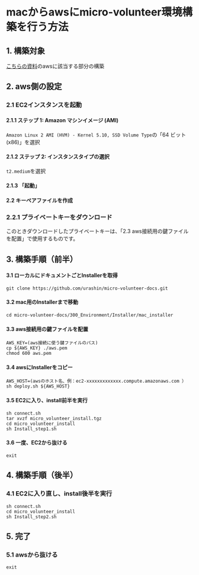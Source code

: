 # macからawsにmicro-volunteer環境構築を行う方法

## 1. 構築対象
[こちらの資料](https://github.com/urashin/micro-volunteer-docs/blob/master/200_SystemDesign/210_SystemConfiguration/micro-volunteer_SystemConfiguration.pdf)のawsに該当する部分の構築

## 2. aws側の設定
### 2.1 EC2インスタンスを起動
#### 2.1.1 ステップ 1: Amazon マシンイメージ (AMI)
```Amazon Linux 2 AMI (HVM) - Kernel 5.10, SSD Volume Type```の「64 ビット (x86)」を選択

#### 2.1.2 ステップ 2: インスタンスタイプの選択 
```t2.medium```を選択

#### 2.1.3 「起動」
#### 2.2 キーペアファイルを作成
### 2.2.1 プライベートキーをダウンロード
このときダウンロードしたプライベートキーは、「2.3 aws接続用の鍵ファイルを配置」で使用するものです。

## 3. 構築手順（前半）
#### 3.1 ローカルにドキュメントごとInstallerを取得
```
git clone https://github.com/urashin/micro-volunteer-docs.git
```

#### 3.2 mac用のInstallerまで移動
```
cd micro-volunteer-docs/300_Environment/Installer/mac_installer
```

#### 3.3 aws接続用の鍵ファイルを配置
```
AWS_KEY=(aws接続に使う鍵ファイルのパス)
cp ${AWS_KEY} ./aws.pem
chmod 600 aws.pem
```

#### 3.4 awsにInstallerをコピー
```
AWS_HOST=(awsのホスト名、例：ec2-xxxxxxxxxxxxx.compute.amazonaws.com ）
sh deploy.sh ${AWS_HOST}
```

#### 3.5 EC2に入り、install前半を実行
```
sh connect.sh
tar xvzf micro_volunteer_install.tgz
cd micro_volunteer_install
sh Install_step1.sh
```

#### 3.6 一度、EC2から抜ける
```
exit
```


## 4. 構築手順（後半）
### 4.1 EC2に入り直し、install後半を実行
```
sh connect.sh
cd micro_volunteer_install
sh Install_step2.sh
```


## 5. 完了
### 5.1 awsから抜ける
```
exit
```

